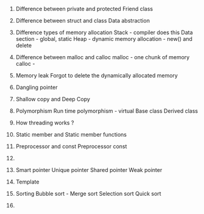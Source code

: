 1. Difference between private and protected 
    Friend class 

2. Difference between struct and class
    Data abstraction

3. Difference types of memory allocation
    Stack - compiler does this
    Data section - global, static 
    Heap - dynamic memory allocation - new() and delete

4. Difference between malloc and calloc
    malloc - one chunk of memory
    calloc - 

5. Memory leak 
    Forgot to delete the dynamically allocated memory
    
6. Dangling pointer
    
7. Shallow copy and Deep Copy

8. Polymorphism
    Run time polymorphism - virtual
    Base class
    Derived class

9. How threading works ?

10. Static member and Static member functions

11. Preprocessor and const 
        Preprocessor
        const 
12. 

13. Smart pointer
        Unique pointer
        Shared pointer
        Weak pointer

14. Template

15. Sorting
        Bubble sort - 
        Merge sort
        Selection sort
        Quick sort

16. 
